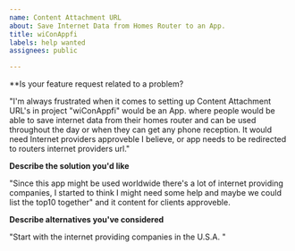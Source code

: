 ```yaml
---
name: Content Attachment URL
about: Save Internet Data from Homes Router to an App.
title: wiConAppfi
labels: help wanted
assignees: public

---
```


**Is your feature request related to a problem?

"I'm always frustrated when it comes to setting up Content Attachment URL's in project "wiConAppfi" would be an App. where people would be able to save internet data from their homes router and can be used throughout the day or when they can get any phone reception. It would need Internet providers approveble I believe, or app needs to be redirected to routers internet providers url."

 
**Describe the solution you'd like**

 "Since this app might be used worldwide there's a lot of internet providing companies, I started to think I might need some help and maybe we could list the top10 together" and it content for clients approveble.
 

**Describe alternatives you've considered**

"Start with the internet providing companies in the U.S.A. "
